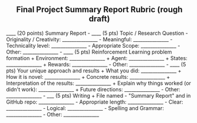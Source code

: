 <center><h2> Final Project Summary Report Rubric (rough draft)</h2></center>

\_\_\_\_ (20 points) Summary Report 
    - \_\_\_\_ (5 pts) Topic / Research Question
        - Originality / Creativity: \_\_\_\_\_\_\_\_\_\_\_\_\_\_\_
        - Meaningful: \_\_\_\_\_\_\_\_\_\_\_\_\_\_\_
        - Technicality level: \_\_\_\_\_\_\_\_\_\_\_\_\_\_\_
        - Appropriate Scope: \_\_\_\_\_\_\_\_\_\_\_\_\_\_\_
        - Other: \_\_\_\_\_\_\_\_\_\_\_\_\_\_\_
    - \_\_\_\_ (5 pts) Reinforcement Learning problem formation
        + Environment: \_\_\_\_\_\_\_\_\_\_\_\_\_\_\_
        + Agent: \_\_\_\_\_\_\_\_\_\_\_\_\_\_\_ 
        + States: \_\_\_\_\_\_\_\_\_\_\_\_\_\_\_
        + Rewards: \_\_\_\_\_\_\_\_\_\_\_\_\_\_\_
         - Other: \_\_\_\_\_\_\_\_\_\_\_\_\_\_\_
    - \_\_\_\_ (5 pts) Your unique approach and results
        + What you did: \_\_\_\_\_\_\_\_\_\_\_\_\_\_\_
        + How it is novel: \_\_\_\_\_\_\_\_\_\_\_\_\_\_\_
        + Concrete results: \_\_\_\_\_\_\_\_\_\_\_\_\_\_\_
        + Interpretation of the results: \_\_\_\_\_\_\_\_\_\_\_\_\_\_\_ 
        + Explain why things worked (or didn't work): \_\_\_\_\_\_\_\_\_\_\_\_\_\_\_ 
        + Future directions: \_\_\_\_\_\_\_\_\_\_\_\_\_\_\_
        - Other: \_\_\_\_\_\_\_\_\_\_\_\_\_\_\_
    - \_\_\_ (5 pts) Writing
        + File named - "Summary Report" and in GitHub repo: \_\_\_\_\_\_\_\_\_\_\_\_\_\_\_
        - Appropriate length: \_\_\_\_\_\_\_\_\_\_\_\_\_\_\_
        - Clear: \_\_\_\_\_\_\_\_\_\_\_\_\_\_\_
        - Logical: \_\_\_\_\_\_\_\_\_\_\_\_\_\_\_
        - Spelling and Grammar: \_\_\_\_\_\_\_\_\_\_\_\_\_\_\_
        - Other: \_\_\_\_\_\_\_\_\_\_\_\_\_\_\_
